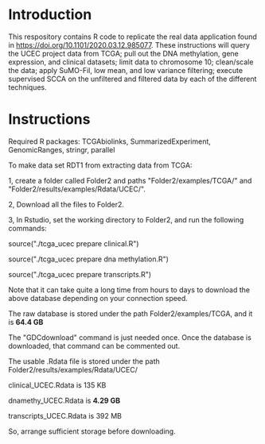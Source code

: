 # Introduction

This respository contains R code to replicate the real data application found in https://doi.org/10.1101/2020.03.12.985077. These instructions will query the UCEC project data from TCGA; pull out the DNA methylation, gene expression, and clinical datasets; limit data to chromosome 10; clean/scale the data; apply SuMO-Fil, low mean, and low variance filtering; execute supervised SCCA on the unfiltered and filtered data by each of the different techniques.

# Instructions

Required R packages: TCGAbiolinks, SummarizedExperiment, GenomicRanges, stringr, parallel

To make data set RDT1 from extracting data from TCGA:

1, create a folder called Folder2 and paths "Folder2/examples/TCGA/" and "Folder2/results/examples/Rdata/UCEC/".

2, Download all the files to Folder2.

3, In Rstudio, set the working directory to Folder2, and run the following commands:


   source("./tcga_ucec prepare clinical.R")
    
   source("./tcga_ucec prepare dna methylation.R")
    
   source("./tcga_ucec prepare transcripts.R")
    
   Note that it can take quite a long time from hours to days to download the above database depending on your connection speed.

   The raw database is stored under the path Folder2/examples/TCGA, and it is **64.4 GB**
   
   The "GDCdownload" command is just needed once. Once the database is downloaded, that command can be commented out.
   
   The usable .Rdata file is stored under the path Folder2/results/examples/Rdata/UCEC/
   
   clinical_UCEC.Rdata is 135 KB
   
   dnamethy_UCEC.Rdata is **4.29 GB**
   
   transcripts_UCEC.Rdata is 392 MB
   
   So, arrange sufficient storage before downloading.
